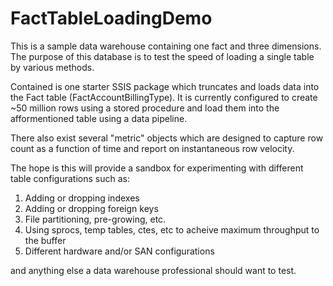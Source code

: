 # FactTableLoadingDemo

This is a sample data warehouse containing one fact and three dimensions.
The purpose of this database is to test the speed of loading a single table by various methods.

Contained is one starter SSIS package which truncates and loads data into the Fact table (FactAccountBillingType). It is currently configured to create ~50 million rows using a stored procedure and load them into the afformentioned table using a data pipeline. 

There also exist several "metric" objects which are designed to capture row count as a function of time and report on instantaneous row velocity.

The hope is this will provide a sandbox for experimenting with different table configurations such as:
1. Adding or dropping indexes
2. Adding or dropping foreign keys
3. File partitioning, pre-growing, etc.
4. Using sprocs, temp tables, ctes, etc to acheive maximum throughput to the buffer
5. Different hardware and/or SAN configurations

and anything else a data warehouse professional should want to test. 

